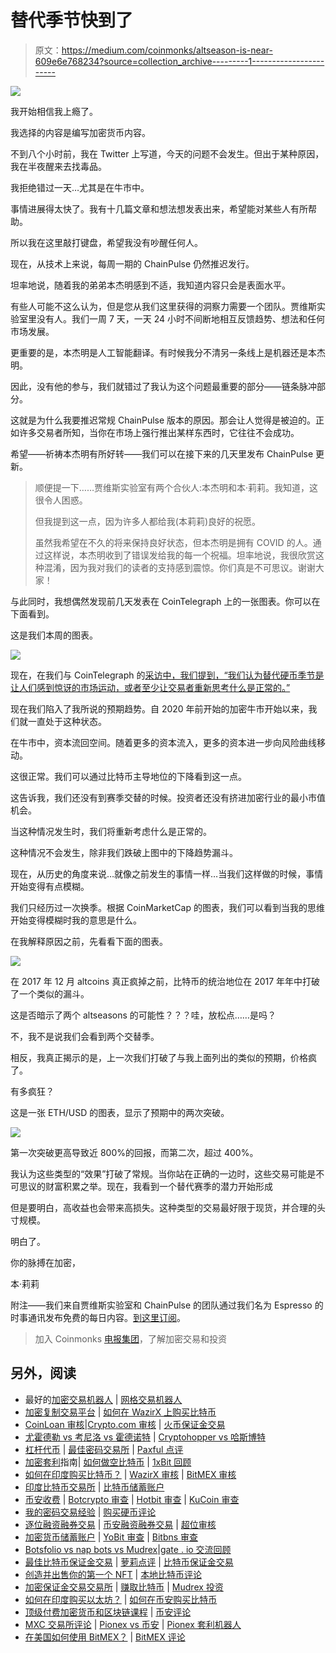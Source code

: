 # 替代季节快到了

> 原文：<https://medium.com/coinmonks/altseason-is-near-609e6e768234?source=collection_archive---------1----------------------->

![](img/566871407446a8f8c09f385b4eae7e30.png)

我开始相信我上瘾了。

我选择的内容是编写加密货币内容。

不到八个小时前，我在 Twitter 上写道，今天的问题不会发生。但出于某种原因，我在半夜醒来去找毒品。

我拒绝错过一天…尤其是在牛市中。

事情进展得太快了。我有十几篇文章和想法想发表出来，希望能对某些人有所帮助。

所以我在这里敲打键盘，希望我没有吵醒任何人。

现在，从技术上来说，每周一期的 ChainPulse 仍然推迟发行。

坦率地说，随着我的弟弟本杰明感到不适，我知道内容只会是表面水平。

有些人可能不这么认为，但是您从我们这里获得的洞察力需要一个团队。贾维斯实验室里没有人。我们一周 7 天，一天 24 小时不间断地相互反馈趋势、想法和任何市场发展。

更重要的是，本杰明是人工智能翻译。有时候我分不清另一条线上是机器还是本杰明。

因此，没有他的参与，我们就错过了我认为这个问题最重要的部分——链条脉冲部分。

这就是为什么我要推迟常规 ChainPulse 版本的原因。那会让人觉得是被迫的。正如许多交易者所知，当你在市场上强行推出某样东西时，它往往不会成功。

希望——祈祷本杰明有所好转——我们可以在接下来的几天里发布 ChainPulse 更新。

> 顺便提一下……贾维斯实验室有两个合伙人:本杰明和本·莉莉。我知道，这很令人困惑。
> 
> 但我提到这一点，因为许多人都给我(本莉莉)良好的祝愿。
> 
> 虽然我希望在不久的将来保持良好状态，但本杰明是拥有 COVID 的人。通过这样说，本杰明收到了错误发给我的每一个祝福。坦率地说，我很欣赏这种混淆，因为我对我们的读者的支持感到震惊。你们真是不可思议。谢谢大家！

与此同时，我想偶然发现前几天发表在 CoinTelegraph 上的一张图表。你可以在下面看到。

这是我们本周的图表。

![](img/ded35a6a444a4ea6728e112f72ef59d9.png)

现在，在我们与 CoinTelegraph 的[采访中，我们提到，“我们认为替代硬币季节是让人们感到惊讶的市场运动，或者至少让交易者重新思考什么是正常的。”](https://cointelegraph.com/news/are-we-there-yet-here-s-why-one-analyst-says-its-not-altcoin-season)

现在我们陷入了我所说的预期趋势。自 2020 年前开始的加密牛市开始以来，我们就一直处于这种状态。

在牛市中，资本流回空间。随着更多的资本流入，更多的资本进一步向风险曲线移动。

这很正常。我们可以通过比特币主导地位的下降看到这一点。

这告诉我，我们还没有到赛季交替的时候。投资者还没有挤进加密行业的最小市值机会。

当这种情况发生时，我们将重新考虑什么是正常的。

这种情况不会发生，除非我们跌破上图中的下降趋势漏斗。

现在，从历史的角度来说…就像之前发生的事情一样…当我们这样做的时候，事情开始变得有点模糊。

我们只经历过一次换季。根据 CoinMarketCap 的图表，我们可以看到当我的思维开始变得模糊时我的意思是什么。

在我解释原因之前，先看看下面的图表。

![](img/eec5d0c3569b9bd0172123cc112831e3.png)

在 2017 年 12 月 altcoins 真正疯掉之前，比特币的统治地位在 2017 年年中打破了一个类似的漏斗。

这是否暗示了两个 altseasons 的可能性？？？哇，放松点……是吗？

不，我不是说我们会看到两个交替季。

相反，我真正揭示的是，上一次我们打破了与我上面列出的类似的预期，价格疯了。

有多疯狂？

这是一张 ETH/USD 的图表，显示了预期中的两次突破。

![](img/94ff5226f393fc48c9f6d2d18cb23703.png)

第一次突破更高导致近 800%的回报，而第二次，超过 400%。

我认为这些类型的“效果”打破了常规。当你站在正确的一边时，这些交易可能是不可思议的财富积累之举。现在，我看到一个替代赛季的潜力开始形成

但是要明白，高收益也会带来高损失。这种类型的交易最好限于现货，并合理的头寸规模。

明白了。

你的脉搏在加密，

本·莉莉

附注——我们来自贾维斯实验室和 ChainPulse 的团队通过我们名为 Espresso 的时事通讯发布免费的每日内容。[到这里订阅](https://jarvislabs.substack.com/welcome)。

> 加入 Coinmonks [电报集团](https://t.me/joinchat/PmKOYQ9NNKZlZGNl)，了解加密交易和投资

## 另外，阅读

*   最好的[加密交易机器人](/coinmonks/crypto-trading-bot-c2ffce8acb2a) | [网格交易机器人](https://blog.coincodecap.com/grid-trading)
*   [加密复制交易平台](/coinmonks/top-10-crypto-copy-trading-platforms-for-beginners-d0c37c7d698c) | [如何在 WazirX 上购买比特币](/coinmonks/buy-bitcoin-on-wazirx-2d12b7989af1)
*   [CoinLoan 审核](/coinmonks/coinloan-review-18128b9badc4)|[Crypto.com 审核](/coinmonks/crypto-com-review-f143dca1f74c) | [火币保证金交易](/coinmonks/huobi-margin-trading-b3b06cdc1519)
*   [尤霍德勒 vs 考尼洛 vs 霍德诺特](/coinmonks/youhodler-vs-coinloan-vs-hodlnaut-b1050acde55a) | [Cryptohopper vs 哈斯博特](https://blog.coincodecap.com/cryptohopper-vs-haasbot)
*   [杠杆代币](/coinmonks/leveraged-token-3f5257808b22) | [最佳密码交易所](/coinmonks/crypto-exchange-dd2f9d6f3769) | [Paxful 点评](/coinmonks/paxful-review-4daf2354ab70)
*   [加密套利](/coinmonks/crypto-arbitrage-guide-how-to-make-money-as-a-beginner-62bfe5c868f6)指南| [如何做空比特币](/coinmonks/how-to-short-bitcoin-568a2d0b4ae5) | [1xBit 回顾](https://blog.coincodecap.com/1xbit-review)
*   [如何在印度购买比特币？](/coinmonks/buy-bitcoin-in-india-feb50ddfef94) | [WazirX 审核](/coinmonks/wazirx-review-5c811b074f5b) | [BitMEX 审核](https://blog.coincodecap.com/bitmex-review)
*   [印度比特币交易所](/coinmonks/bitcoin-exchange-in-india-7f1fe79715c9) | [比特币储蓄账户](/coinmonks/bitcoin-savings-account-e65b13f92451)
*   [币安收费](/coinmonks/binance-fees-8588ec17965) | [Botcrypto 审查](/coinmonks/botcrypto-review-2021-build-your-own-trading-bot-coincodecap-6b8332d736c7) | [Hotbit 审查](/coinmonks/hotbit-review-cd5bec41dafb) | [KuCoin 审查](https://blog.coincodecap.com/kucoin-review)
*   [我的密码交易经验](/coinmonks/my-experience-with-crypto-copy-trading-d6feb2ce3ac5) | [购买硬币评论](https://blog.coincodecap.com/buycoins-review)
*   [逐位融资融券交易](/coinmonks/bybit-margin-trading-e5071676244e) | [币安融资融券交易](/coinmonks/binance-margin-trading-c9eb5e9d2116) | [超位审核](/coinmonks/overbit-review-9446ed4f2188)
*   [加密货币储蓄账户](/coinmonks/cryptocurrency-savings-accounts-be3bc0feffbf) | [YoBit 审查](/coinmonks/yobit-review-175464162c62) | [Bitbns 审查](/coinmonks/bitbns-review-38256a07e161)
*   [Botsfolio vs nap bots vs Mudrex](/coinmonks/botsfolio-vs-napbots-vs-mudrex-c81344970c02)|[gate . io 交流回顾](/coinmonks/gate-io-exchange-review-61bf87b7078f)
*   [最佳比特币保证金交易](/coinmonks/bitcoin-margin-trading-exchange-bcbfcbf7b8e3) | [萝莉点评](/coinmonks/lolli-review-e6ddc7895ad8) | [比特币保证金交易](https://blog.coincodecap.com/bityard-margin-trading)
*   [创造并出售你的第一个 NFT](https://blog.coincodecap.com/create-nft) | [本地比特币评论](/coinmonks/localbitcoins-review-6cc001c6ed56)
*   [加密保证金交易交易所](/coinmonks/crypto-margin-trading-exchanges-428b1f7ad108) | [赚取比特币](/coinmonks/earn-bitcoin-6e8bd3c592d9) | [Mudrex 投资](https://blog.coincodecap.com/mudrex-invest-review-the-best-way-to-invest-in-crypto)
*   [如何在印度购买以太坊？](https://blog.coincodecap.com/buy-ethereum-in-india) | [如何在币安购买比特币](https://blog.coincodecap.com/buy-bitcoin-binance)
*   [顶级付费加密货币和区块链课程](https://blog.coincodecap.com/blockchain-courses) | [币安评论](/coinmonks/binance-review-ee10d3bf3b6e)
*   [MXC 交易所评论](/coinmonks/mxc-exchange-review-3af0ec1cba8c) | [Pionex vs 币安](https://blog.coincodecap.com/pionex-vs-binance) | [Pionex 套利机器人](https://blog.coincodecap.com/pionex-arbitrage-bot)
*   [在美国如何使用 BitMEX？](https://blog.coincodecap.com/use-bitmex-in-usa) | [BitMEX 评论](https://blog.coincodecap.com/bitmex-review)